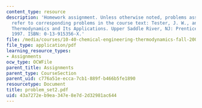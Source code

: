 ```yaml
---
content_type: resource
description: 'Homework assignment. Unless otherwise noted, problems assigned by number
  refer to corresponding problems in the course text: Tester, J. W., and Modell, Michael.
  Thermodynamics and Its Applications. Upper Saddle River, NJ: Prentice Hall PTR,
  1997. ISBN: 0-13-915356-X.'
file: /media/courses/10-40-chemical-engineering-thermodynamics-fall-2003/43a7272eb9ea347e8e7d2d32981ac644_problem_set2.pdf
file_type: application/pdf
learning_resource_types:
- Assignments
ocw_type: OCWFile
parent_title: Assignments
parent_type: CourseSection
parent_uid: c776a51e-ecca-7cb1-889f-b466b5fe1890
resourcetype: Document
title: problem_set2.pdf
uid: 43a7272e-b9ea-347e-8e7d-2d32981ac644
---
```

